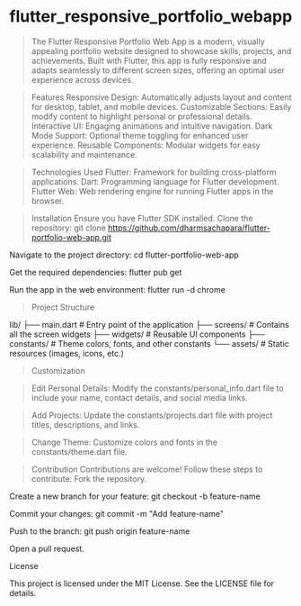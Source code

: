 # flutter_responsive_portfolio_webapp
> The Flutter Responsive Portfolio Web App is a modern, visually appealing portfolio website designed to showcase skills, projects, and achievements. Built with Flutter, this app is fully responsive and adapts seamlessly to different screen sizes, offering an optimal user experience across devices.

> Features
Responsive Design: Automatically adjusts layout and content for desktop, tablet, and mobile devices.
Customizable Sections: Easily modify content to highlight personal or professional details.
Interactive UI: Engaging animations and intuitive navigation.
Dark Mode Support: Optional theme toggling for enhanced user experience.
Reusable Components: Modular widgets for easy scalability and maintenance.

> Technologies Used
Flutter: Framework for building cross-platform applications.
Dart: Programming language for Flutter development.
Flutter Web: Web rendering engine for running Flutter apps in the browser.

> Installation
Ensure you have Flutter SDK installed.
Clone the repository:
git clone https://github.com/dharmsachapara/flutter-portfolio-web-app.git

Navigate to the project directory:
cd flutter-portfolio-web-app

Get the required dependencies:
flutter pub get

Run the app in the web environment:
flutter run -d chrome

> Project Structure

lib/
├── main.dart          # Entry point of the application
├── screens/           # Contains all the screen widgets
├── widgets/           # Reusable UI components
├── constants/         # Theme colors, fonts, and other constants
└── assets/            # Static resources (images, icons, etc.)

> Customization

> Edit Personal Details:
Modify the constants/personal_info.dart file to include your name, contact details, and social media links.

> Add Projects:
Update the constants/projects.dart file with project titles, descriptions, and links.

> Change Theme:
Customize colors and fonts in the constants/theme.dart file.

> Contribution
Contributions are welcome! Follow these steps to contribute:
Fork the repository.

Create a new branch for your feature:
git checkout -b feature-name

Commit your changes:
git commit -m "Add feature-name"

Push to the branch:
git push origin feature-name

Open a pull request.

License

This project is licensed under the MIT License. See the LICENSE file for details.
